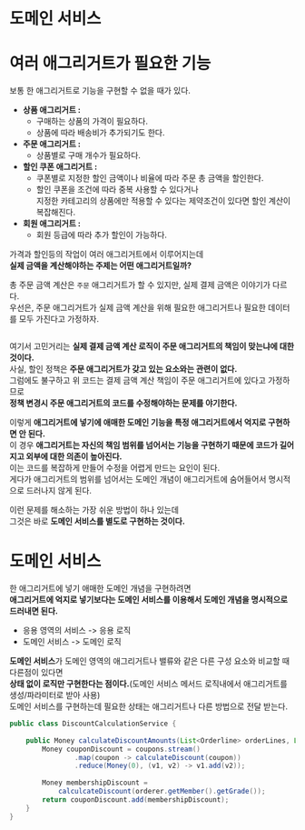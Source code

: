 도메인 서비스
===============
# 여러 애그리거트가 필요한 기능   
   
보통 한 애그리거트로 기능을 구현할 수 없을 때가 있다.      

* **상품 애그리거트 :**  
    * 구매하는 상품의 가격이 필요하다.     
    * 상품에 따라 배송비가 추가되기도 한다.     
* **주문 애그리거트 :**  
    * 상품별로 구매 개수가 필요하다.    
* **할인 쿠폰 애그리거트 :**  
    * 쿠폰별로 지정한 할인 금액이나 비율에 따라 주문 총 금액을 할인한다.    
    * 할인 쿠폰을 조건에 따라 중복 사용할 수 있다거나    
      지정한 카테고리의 상품에만 적용할 수 있다는 제약조건이 있다면 할인 계산이 복잡해진다.   
* **회원 애그리거트 :**           
    * 회원 등급에 따라 추가 할인이 가능하다.   
  
가격과 할인등의 작업이 여러 애그리거트에서 이루어지는데      
**실제 금액을 계산해야하는 주제는 어떤 애그리거트일까?**    
  
총 주문 금액 계산은 `주문` 애그리거트가 할 수 있지만, 실제 결제 금액은 이야기가 다르다.           
우선은, 주문 애그리거트가 실제 금액 계산을 위해 필요한 애그리거트나 필요한 데이터를 모두 가진다고 가정하자.      

```java
```
    
여기서 고민거리는 **실제 결제 금액 계산 로직이 주문 애그리거트의 책임이 맞는냐에 대한 것이다.**        
사실, 할인 정책은 **주문 애그리거트가 갖고 있는 요소와는 관련이 없다.**          
그럼에도 불구하고 위 코드는 결제 금액 계산 책임이 주문 애그리거트에 있다고 가정하므로        
**정책 변경시 주문 애그리거트의 코드를 수정해야하는 문제를 야기한다.**        
      
이렇게 **애그리거트에 넣기에 애매한 도메인 기능을 특정 애그리거트에서 억지로 구현하면 안 된다.**              
이 경우 **애그리거트는 자신의 책임 범위를 넘어서는 기능을 구현하기 때문에 코드가 길어지고 외부에 대한 의존이 높아진다.**               
이는 코드를 복잡하게 만들어 수정을 어렵게 만드는 요인이 된다.         
게다가 애그리거트의 범위를 넘어서는 도메인 개념이 애그리거트에 숨어들어서 명시적으로 드러나지 않게 된다.      
   
이런 문제를 해소하는 가장 쉬운 방법이 하나 있는데        
그것은 바로 **도메인 서비스를 별도로 구현하는 것이다.**       

# 도메인 서비스 
한 애그리거트에 넣기 애매한 도메인 개념을 구현하려면        
**애그리거트에 억지로 넣기보다는 도메인 서비스를 이용해서 도메인 개념을 명시적으로 드러내면 된다.**      

* 응용 영역의 서비스 -> 응용 로직  
* 도메인 서비스 -> 도메인 로직  

**도메인 서비스**가 도메인 영역의 애그리거트나 밸류와 같은 다른 구성 요소와 비교할 때 다른점이 있다면       
**상태 없이 로직만 구현한다는 점이다.**(도메인 서비스 메서드 로직내에서 애그리거트를 생성/파라미터로 받아 사용)         
도메인 서비스를 구현하는데 필요한 상태는 애그리거트나 다른 방법으로 전달 받는다.     

```java
public class DiscountCalculationService {
    
    public Money calculateDiscountAmounts(List<Orderline> orderLines, List<Coupon> coupons, MemberGrade grade) {
        Money couponDiscount = coupons.stream()
                .map(coupon -> calculateDiscount(coupon))
                .reduce(Money(0), (v1, v2) -> v1.add(v2));
                
        Money membershipDiscount = 
            calculcateDiscount(orderer.getMember().getGrade());
        return couponDiscount.add(membershipDiscount);    
    }
}
```



  






